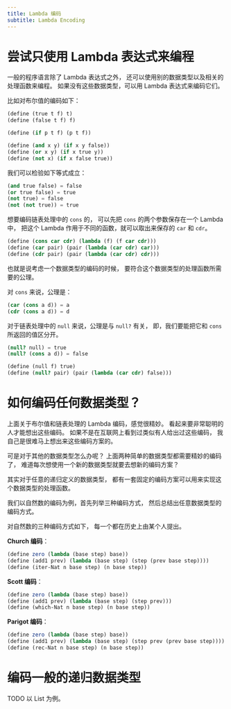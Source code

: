 ```yaml
---
title: Lambda 编码
subtitle: Lambda Encoding
---
```


# 尝试只使用 Lambda 表达式来编程

一般的程序语言除了 Lambda 表达式之外，
还可以使用别的数据类型以及相关的处理函数来编程。
如果没有这些数据类型，可以用 Lambda 表达式来编码它们。

比如对布尔值的编码如下：

```scheme
(define (true t f) t)
(define (false t f) f)

(define (if p t f) (p t f))

(define (and x y) (if x y false))
(define (or x y) (if x true y))
(define (not x) (if x false true))
```

我们可以检验如下等式成立：

```scheme
(and true false) = false
(or true false) = true
(not true) = false
(not (not true)) = true
```

想要编码链表处理中的 `cons` 的，
可以先把 `cons` 的两个参数保存在一个 Lambda 中，
把这个 Lambda 作用于不同的函数，就可以取出来保存的 `car` 和 `cdr`。


```scheme
(define (cons car cdr) (lambda (f) (f car cdr)))
(define (car pair) (pair (lambda (car cdr) car)))
(define (cdr pair) (pair (lambda (car cdr) cdr)))
```

也就是说考虑一个数据类型的编码的时候，
要符合这个数据类型的处理函数所需要的公理。

对 `cons` 来说，公理是：

```scheme
(car (cons a d)) = a
(cdr (cons a d)) = d
```

对于链表处理中的 `null` 来说，公理是与 `null?` 有关，
即，我们要能把它和 `cons` 所返回的值区分开。

```scheme
(null? null) = true
(null? (cons a d)) = false
```

```scheme
(define (null f) true)
(define (null? pair) (pair (lambda (car cdr) false)))
```

# 如何编码任何数据类型？

上面关于布尔值和链表处理的 Lambda 编码，感觉很精妙。
看起来要非常聪明的人才能想出这些编码。
如果不是在互联网上看到过类似有人给出过这些编码，
我自己是很难马上想出来这些编码方案的。

可是对于其他的数据类型怎么办呢？
上面两种简单的数据类型都需要精妙的编码了，
难道每次想使用一个新的数据类型就要去想新的编码方案？

其实对于任意的递归定义的数据类型，
都有一套固定的编码方案可以用来实现这个数据类型的处理函数。

我们以自然数的编码为例，首先列举三种编码方式，
然后总结出任意数据类型的编码方式。

对自然数的三种编码方式如下，
每一个都在历史上由某个人提出。

**Church 编码**：

```scheme
(define zero (lambda (base step) base))
(define (add1 prev) (lambda (base step) (step (prev base step))))
(define (iter-Nat n base step) (n base step))
```

**Scott 编码**：

```scheme
(define zero (lambda (base step) base))
(define (add1 prev) (lambda (base step) (step prev)))
(define (which-Nat n base step) (n base step))
```

**Parigot 编码**：

```scheme
(define zero (lambda (base step) base))
(define (add1 prev) (lambda (base step) (step prev (prev base step))))
(define (rec-Nat n base step) (n base step))
```

# 编码一般的递归数据类型

TODO 以 List 为例。
